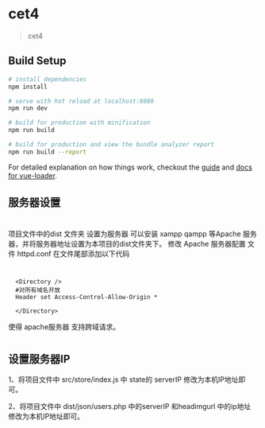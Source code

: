 # cet4

> cet4

## Build Setup

``` bash
# install dependencies
npm install

# serve with hot reload at localhost:8080
npm run dev

# build for production with minification
npm run build

# build for production and view the bundle analyzer report
npm run build --report
```

For detailed explanation on how things work, checkout the [guide](http://vuejs-templates.github.io/webpack/) and [docs for vue-loader](http://vuejs.github.io/vue-loader).
## 服务器设置
#
项目文件中的dist 文件夹 设置为服务器 可以安装 xampp qampp 等Apache 服务器，并将服务器地址设置为本项目的dist文件夹下。
修改 Apache 服务器配置 文件 httpd.conf 在文件尾部添加以下代码
#
      <Directory />
      #对所有域名开放
      Header set Access-Control-Allow-Origin *

      </Directory>
使得 apache服务器 支持跨域请求。
#
## 设置服务器IP
1、将项目文件中 src/store/index.js 中 state的 serverIP 修改为本机IP地址即可。

2、将项目文件中 dist/json/users.php 中的serverIP 和headimgurl 中的ip地址 修改为本机IP地址即可。
